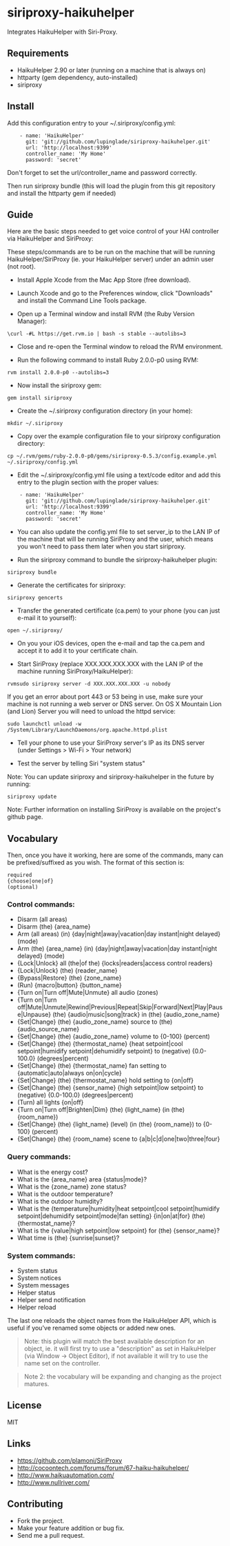 # siriproxy-haikuhelper

Integrates HaikuHelper with Siri-Proxy.

## Requirements

* HaikuHelper 2.90 or later (running on a machine that is always on)
* httparty (gem dependency, auto-installed)
* siriproxy

## Install

Add this configuration entry to your ~/.siriproxy/config.yml:

```
    - name: 'HaikuHelper'
      git: 'git://github.com/lupinglade/siriproxy-haikuhelper.git'
      url: 'http://localhost:9399'
      controller_name: 'My Home'
      password: 'secret'
```

Don't forget to set the url/controller_name and password correctly.

Then run siriproxy bundle (this will load the plugin from this git repository and install the httparty gem if needed)

## Guide

Here are the basic steps needed to get voice control of your HAI controller via HaikuHelper and SiriProxy:

These steps/commands are to be run on the machine that will be running HaikuHelper/SiriProxy (ie. your HaikuHelper server) under an admin user (not root).

* Install Apple Xcode from the Mac App Store (free download).

* Launch Xcode and go to the Preferences window, click "Downloads" and install the Command Line Tools package.

* Open up a Terminal window and install RVM (the Ruby Version Manager):

```
\curl -#L https://get.rvm.io | bash -s stable --autolibs=3
```

* Close and re-open the Terminal window to reload the RVM environment.

* Run the following command to install Ruby 2.0.0-p0 using RVM:

```
rvm install 2.0.0-p0 --autolibs=3
```

* Now install the siriproxy gem:

```
gem install siriproxy
```

* Create the ~/.siriproxy configuration directory (in your home):

```
mkdir ~/.siriproxy
```

* Copy over the example configuration file to your siriproxy configuration directory:

```
cp ~/.rvm/gems/ruby-2.0.0-p0/gems/siriproxy-0.5.3/config.example.yml ~/.siriproxy/config.yml
```

* Edit the ~/.siriproxy/config.yml file using a text/code editor and add this entry to the plugin section with the proper values:

```
    - name: 'HaikuHelper'
      git: 'git://github.com/lupinglade/siriproxy-haikuhelper.git'
      url: 'http://localhost:9399'
      controller_name: 'My Home'
      password: 'secret'
```

* You can also update the config.yml file to set server_ip to the LAN IP of the machine that will be running SiriProxy and the user, which means you won't need to pass them later when you start siriproxy.

* Run the siriproxy command to bundle the siriproxy-haikuhelper plugin:

```
siriproxy bundle
```

* Generate the certificates for siriproxy:

```
siriproxy gencerts
```

* Transfer the generated certificate (ca.pem) to your phone (you can just e-mail it to yourself):

```
open ~/.siriproxy/
```

* On you your iOS devices, open the e-mail and tap the ca.pem and accept it to add it to your certificate chain.

* Start SiriProxy (replace XXX.XXX.XXX.XXX with the LAN IP of the machine running SiriProxy/HaikuHelper):

```
rvmsudo siriproxy server -d XXX.XXX.XXX.XXX -u nobody
```

If you get an error about port 443 or 53 being in use, make sure your machine is not running a web server or DNS server. On OS X Mountain Lion (and Lion) Server you will need to unload the httpd service:

```
sudo launchctl unload -w /System/Library/LaunchDaemons/org.apache.httpd.plist
```

* Tell your phone to use your SiriProxy server's IP as its DNS server (under Settings > Wi-Fi > Your network)

* Test the server by telling Siri "system status"

Note: You can update siriproxy and siriproxy-haikuhelper in the future by running:

```
siriproxy update
```

Note: Further information on installing SiriProxy is available on the project's github page. 

## Vocabulary

Then, once you have it working, here are some of the commands, many can be prefixed/suffixed as you wish. The format of this section is:

```
required
{choose|one|of}
(optional)
```

### Control commands:

* Disarm (all areas)
* Disarm (the) {area_name}
* Arm (all areas) (in) {day|night|away|vacation|day instant|night delayed} (mode)
* Arm (the) {area_name} (in) {day|night|away|vacation|day instant|night delayed} (mode)
* {Lock|Unlock} all (the|of the) {locks|readers|access control readers}
* {Lock|Unlock} (the) {reader_name}
* {Bypass|Restore} (the) {zone_name}
* (Run) {macro|button} {button_name}
* {Turn on|Turn off|Mute|Unmute} all audio (zones)
* {Turn on|Turn off|Mute|Unmute|Rewind|Previous|Repeat|Skip|Forward|Next|Play|Pause|Unpause} (the) {audio|music|song|track} in (the) {audio_zone_name}
* {Set|Change} (the) {audio_zone_name} source to (the) {audio_source_name}
* {Set|Change} (the) {audio_zone_name} volume to {0-100} (percent)
* {Set|Change} (the) {thermostat_name} {heat setpoint|cool setpoint|humidify setpoint|dehumidify setpoint} to (negative) {0.0-100.0} (degrees|percent)
* {Set|Change} (the) {thermostat_name} fan setting to {automatic|auto|always on|on|cycle}
* {Set|Change} (the) {thermostat_name} hold setting to {on|off}
* {Set|Change} (the) {sensor_name} {high setpoint|low setpoint} to (negative) {0.0-100.0} (degrees|percent)
* (Turn) all lights {on|off}
* {Turn on|Turn off|Brighten|Dim} (the) {light_name} (in (the) {room_name})
* {Set|Change} (the) {light_name} (level) (in (the) {room_name}) to {0-100} (percent)
* {Set|Change} (the) {room_name} scene to {a|b|c|d|one|two|three|four}

### Query commands:

* What is the energy cost?
* What is the {area_name} area {status|mode}?
* What is the {zone_name} zone status?
* What is the outdoor temperature?
* What is the outdoor humidity?
* What is the {temperature|humidity|heat setpoint|cool setpoint|humidify setpoint|dehumidify setpoint|mode|fan setting} {in|on|at|for} (the) {thermostat_name}?
* What is the {value|high setpoint|low setpoint} for (the) {sensor_name}?
* What time is (the) {sunrise|sunset}?

### System commands:

* System status
* System notices
* System messages
* Helper status
* Helper send notification
* Helper reload

The last one reloads the object names from the HaikuHelper API, which is useful if you've renamed some objects or added new ones.

> Note: this plugin will match the best available description for an object, ie. it will first try to use a "description" as set in HaikuHelper (via Window -> Object Editor), if not available it will try to use the name set on the controller.

> Note 2: the vocabulary will be expanding and changing as the project matures.

## License

MIT

## Links

* https://github.com/plamoni/SiriProxy
* http://cocoontech.com/forums/forum/67-haiku-haikuhelper/
* http://www.haikuautomation.com/
* http://www.nullriver.com/

## Contributing

* Fork the project.
* Make your feature addition or bug fix.
* Send me a pull request.
